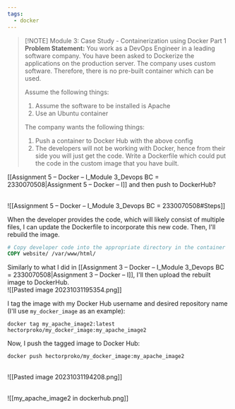 ```yaml
---
tags:
  - docker
---
```


> [!NOTE] Module 3: Case Study - Containerization using Docker Part 1 
> **Problem Statement:** 
> You work as a DevOps Engineer in a leading software company. You have been asked to Dockerize the applications on the production server. The company uses custom software. Therefore, there is no pre-built container which can be used. 
> 
> Assume the following things: 
> 1. Assume the software to be installed is Apache 
> 2. Use an Ubuntu container 
> 
> The company wants the following things: 
> 1. Push a container to Docker Hub with the above config 
> 2. The developers will not be working with Docker, hence from their side you will just get the code. Write a Dockerfile which could put the code in the custom image that you have built.


[[Assignment 5 – Docker – I_Module 3_Devops BC = 2330070508|Assignment 5 – Docker – I]]
and then push to DockerHub?


<br>![[Assignment 5 – Docker – I_Module 3_Devops BC = 2330070508#Steps]]

When the developer provides the code, which will likely consist of multiple files, I can update the Dockerfile to incorporate this new code. Then, I'll rebuild the image.
```Dockerfile
# Copy developer code into the appropriate directory in the container 
COPY website/ /var/www/html/
```

Similarly to what I did in [[Assignment 3 – Docker – I_Module 3_Devops BC = 2330070508|Assignment 3 – Docker – I]], I'll then upload the rebuilt image to DockerHub.
<br>![[Pasted image 20231031195354.png]]


I tag the image with my Docker Hub username and desired repository name (I'll use ```my_docker_image``` as an example):
```
docker tag my_apache_image2:latest hectorproko/my_docker_image:my_apache_image2
```

Now, I push the tagged image to Docker Hub:
```
docker push hectorproko/my_docker_image:my_apache_image2
```
<br>![[Pasted image 20231031194208.png]]

<br>![[my_apache_image2 in dockerhub.png]]